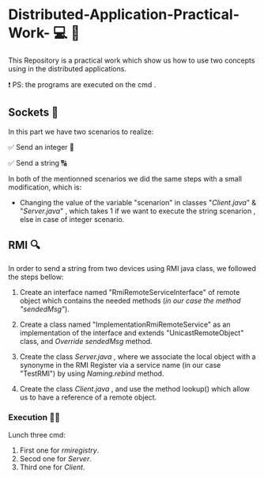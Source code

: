 # Distributed-Application-Practical-Work- 💻 📡

This Repository is a practical work which show us how to use two concepts using in the distributed applications.

❗️ PS: the programs are executed on the cmd .

## Sockets 🔌

In this part we have two scenarios to realize:

   ✅ Send an integer 🔢
   
   ✅ Send a string 🔠
   
In both of the mentionned scenarios we did the same steps with a small modification, which is: 

  * Changing the value of the variable "scenarion" in classes "*Client.java*" & "*Server.java*" , which takes 1 if we want to execute the string scenarion , else in case of integer scenario.  
  
## RMI 🔍

In order to send a string from two devices using RMI java class, we followed the steps bellow:

 1. Create an interface named "RmiRemoteServiceInterface" of remote object which contains the needed methods (*in our case the method "sendedMsg"*).
 
 2. Create a class named "ImplementationRmiRemoteService" as an implementation of the interface and extends "UnicastRemoteObject" class, and *Override sendedMsg* method.
 
 3. Create the class *Server.java* , where we associate the local object with a synonyme in the RMI Register via a service name (in our case "TestRMI") by using *Naming.rebind* method.
 
 4. Create the class *Client.java* , and use the method lookup() which allow us to have a reference of a remote object.
 
### Execution 🔧💯

Lunch three cmd: 

1. First one for *rmiregistry*.
2. Secod one for *Server*.
3. Third one for *Client*.
 
 
 
 
